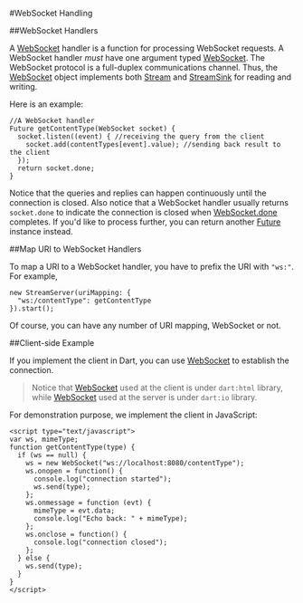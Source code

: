 #WebSocket Handling

##WebSocket Handlers

A [WebSocket](http://en.wikipedia.org/wiki/WebSocket) handler is a function for processing WebSocket requests. A WebSocket handler *must* have one argument typed [WebSocket](dart:io). The WebSocket protocol is a full-duplex communications channel. Thus, the [WebSocket](dart:io) object implements both [Stream](dart:async) and [StreamSink](dart:async) for reading and writing.

Here is an example:

    //A WebSocket handler
    Future getContentType(WebSocket socket) {
      socket.listen((event) { //receiving the query from the client
        socket.add(contentTypes[event].value); //sending back result to the client
      });
      return socket.done;
    }

Notice that the queries and replies can happen continuously until the connection is closed. Also notice that a WebSocket handler usually returns `socket.done` to indicate the connection is closed when [WebSocket.done](dart:io) completes. If you'd like to process further, you can return another [Future](dart:async) instance instead.

##Map URI to WebSocket Handlers

To map a URI to a WebSocket handler, you have to prefix the URI with `"ws:"`. For example,

    new StreamServer(uriMapping: {
      "ws:/contentType": getContentType
    }).start();

Of course, you can have any number of URI mapping, WebSocket or not.

##Client-side Example

If you implement the client in Dart, you can use [WebSocket](dart:html) to establish the connection.

> Notice that [WebSocket](dart:html) used at the client is under `dart:html` library, while [WebSocket](dart:io) used at the server is under `dart:io` library.

For demonstration purpose, we implement the client in JavaScript:

    <script type="text/javascript">
    var ws, mimeType;
    function getContentType(type) {
      if (ws == null) {
        ws = new WebSocket("ws://localhost:8080/contentType");
        ws.onopen = function() {
          console.log("connection started");
          ws.send(type);
        };
        ws.onmessage = function (evt) { 
          mimeType = evt.data;
          console.log("Echo back: " + mimeType);
        };
        ws.onclose = function() {
          console.log("connection closed");
        };
      } else {
        ws.send(type);
      }
    }
    </script>
